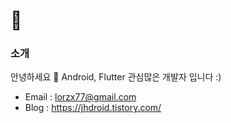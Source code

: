# 👋

### 소개
안녕하세요 👋
Android, Flutter 관심많은 개발자 입니다 :)

* Email : lorzx77@gmail.com
* Blog : https://jhdroid.tistory.com/
